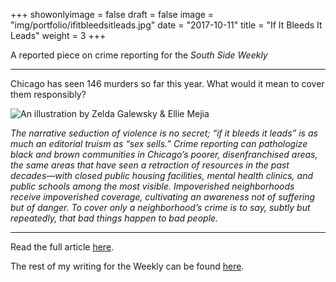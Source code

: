 +++
showonlyimage = false
draft = false
image = "img/portfolio/ifitbleedsitleads.jpg"
date = "2017-10-11"
title = "If It Bleeds It Leads"
weight = 3
+++

A reported piece on crime reporting for the <i>South Side Weekly</i>

<!--more-->

***

Chicago has seen 146 murders so far this year. What would it mean to cover them responsibly?

![An illustration by Zelda Galewsky & Ellie Mejia](/img/portfolio/ifitbleedsitleads.jpg)

*The narrative seduction of violence is no secret; “if it bleeds it leads” is as much an editorial truism as “sex sells.” Crime reporting can pathologize black and brown communities in Chicago’s poorer, disenfranchised areas, the same areas that have seen a retraction of resources in the past decades—with closed public housing facilities, mental health clinics, and public schools among the most visible. Impoverished neighborhoods receive impoverished coverage, cultivating an awareness not of suffering but of danger. To cover only a neighborhood’s crime is to say, subtly but repeatedly, that bad things happen to bad people.*

***

Read the full article [here](https://southsideweekly.com/if-it-bleeds-it-leads/).

The rest of my writing for the Weekly can be found [here](https://southsideweekly.com/author/bea-malsky/).